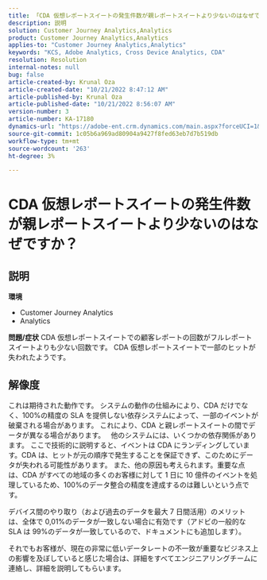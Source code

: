 ```yaml
---
title: 「CDA 仮想レポートスイートの発生件数が親レポートスイートより少ないのはなぜですか？」
description: 説明
solution: Customer Journey Analytics,Analytics
product: Customer Journey Analytics,Analytics
applies-to: "Customer Journey Analytics,Analytics"
keywords: "KCS, Adobe Analytics, Cross Device Analytics, CDA"
resolution: Resolution
internal-notes: null
bug: false
article-created-by: Krunal Oza
article-created-date: "10/21/2022 8:47:12 AM"
article-published-by: Krunal Oza
article-published-date: "10/21/2022 8:56:07 AM"
version-number: 3
article-number: KA-17180
dynamics-url: "https://adobe-ent.crm.dynamics.com/main.aspx?forceUCI=1&pagetype=entityrecord&etn=knowledgearticle&id=e6ec45f4-1c51-ed11-bba2-0022480867fb"
source-git-commit: 1c05b6a969ad80904a9427f8fed63eb7d7b519db
workflow-type: tm+mt
source-wordcount: '263'
ht-degree: 3%

---
```


# CDA 仮想レポートスイートの発生件数が親レポートスイートより少ないのはなぜですか？

## 説明

<b>環境</b>
- Customer Journey Analytics
- Analytics



<b>問題/症状</b>
CDA 仮想レポートスイートでの顧客レポートの回数がフルレポートスイートよりも少ない回数です。 CDA 仮想レポートスイートで一部のヒットが失われたようです。


## 解像度


これは期待された動作です。 システムの動作の仕組みにより、CDA だけでなく、100%の精度の SLA を提供しない依存システムによって、一部のイベントが破棄される場合があります。 これにより、CDA と親レポートスイートの間でデータが異なる場合があります。
 
他のシステムには、いくつかの依存関係があります。 ここで技術的に説明すると、イベントは CDA にランディングしています。CDA は、ヒットが元の順序で発生することを保証できず、このためにデータが失われる可能性があります。 また、他の原因も考えられます。重要な点は、CDA がすべての地域の多くのお客様に対して 1 日に 10 億件のイベントを処理しているため、100%のデータ整合の精度を達成するのは難しいという点です。

デバイス間のやり取り（および過去のデータを最大 7 日間活用）のメリットは、全体で 0,01%のデータが一致しない場合に有効です（アドビの一般的な SLA は 99%のデータが一致しているので、ドキュメントにも追加します）。

それでもお客様が、現在の非常に低いデータレートの不一致が重要なビジネス上の影響を及ぼしていると感じた場合は、詳細をすべてエンジニアリングチームに連絡し、詳細を説明してもらいます。
